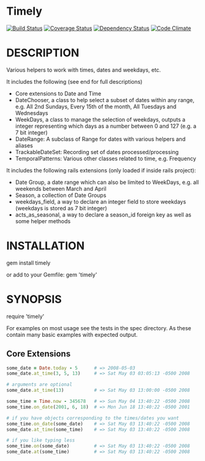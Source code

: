 # Timely

[![Build Status](https://travis-ci.org/sealink/timely.png?branch=master)](https://travis-ci.org/sealink/timely)
[![Coverage Status](https://coveralls.io/repos/sealink/timely/badge.png)](https://coveralls.io/r/sealink/timely)
[![Dependency Status](https://gemnasium.com/sealink/timely.png?travis)](https://gemnasium.com/sealink/timely)
[![Code Climate](https://codeclimate.com/github/sealink/timely.png)](https://codeclimate.com/github/sealink/timely)

# DESCRIPTION

Various helpers to work with times, dates and weekdays, etc.

It includes the following (see end for full descriptions)

- Core extensions to Date and Time
- DateChooser, a class to help select a subset of dates within any range, e.g. All 2nd Sundays, Every 15th of the month, All Tuesdays and Wednesdays
- WeekDays, a class to manage the selection of weekdays, outputs a integer representing which days as a number between 0 and 127 (e.g. a 7 bit integer)
- DateRange: A subclass of Range for dates with various helpers and aliases
- TrackableDateSet: Recording set of dates processed/processing
- TemporalPatterns: Various other classes related to time, e.g. Frequency

It includes the following rails extensions (only loaded if inside rails project):

- Date Group, a date range which can also be limited to WeekDays, e.g. all weekends between March and April
- Season, a collection of Date Groups
- weekdays_field, a way to declare an integer field to store weekdays (weekdays is stored as 7 bit integer)
- acts_as_seasonal, a way to declare a season_id foreign key as well as some helper methods

# INSTALLATION

gem install timely

or add to your Gemfile:
gem 'timely'

# SYNOPSIS

require 'timely'

For examples on most usage see the tests in the spec directory.
As these contain many basic examples with expected output.

## Core Extensions

```ruby
some_date = Date.today - 5      # => 2008-05-03
some_date.at_time(3, 5, 13)     # => Sat May 03 03:05:13 -0500 2008

# arguments are optional
some_date.at_time(13)           # => Sat May 03 13:00:00 -0500 2008

some_time = Time.now - 345678   # => Sun May 04 13:40:22 -0500 2008
some_time.on_date(2001, 6, 18)  # => Mon Jun 18 13:40:22 -0500 2001

# if you have objects corresponding to the times/dates you want
some_time.on_date(some_date)    # => Sat May 03 13:40:22 -0500 2008
some_date.at_time(some_time)    # => Sat May 03 13:40:22 -0500 2008

# if you like typing less
some_time.on(some_date)         # => Sat May 03 13:40:22 -0500 2008
some_date.at(some_time)         # => Sat May 03 13:40:22 -0500 2008
```
